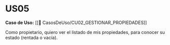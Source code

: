 # US05

**Caso de Uso:** [[📄 CasosDeUso/CU02_GESTIONAR_PROPIEDADES]]

Como propietario, quiero ver el listado de mis propiedades, para conocer su estado (rentada o vacía).